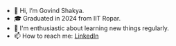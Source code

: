 - 👋 Hi, I’m Govind Shakya.
- 🎓 Graduated in 2024 from IIT Ropar.
- 🌱 I'm enthusiastic about learning new things regularly.
- 📫 How to reach me: [LinkedIn](https://www.linkedin.com/in/govind-shakya-56344a205/)

<!---
GovindIITrpr/GovindIITrpr is a ✨ special ✨ repository because its `README.md` (this file) appears on your GitHub profile.
You can click the Preview link to take a look at your changes.
--->
